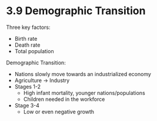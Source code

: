 # 3.9 Demographic Transition
Three key factors:
- Birth rate
- Death rate
- Total population

Demographic Transition:
- Nations slowly move towards an industrialized economy
- Agriculture -> Industry
- Stages 1-2
	- High infant mortality, younger nations/populations
	- Children needed in the workforce
- Stage 3-4
	- Low or even negative growth